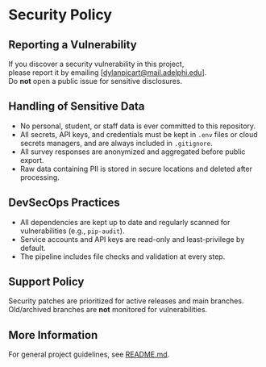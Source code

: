 # Security Policy

## Reporting a Vulnerability

If you discover a security vulnerability in this project,  
please report it by emailing [dylanpicart@mail.adelphi.edu].  
Do **not** open a public issue for sensitive disclosures.

## Handling of Sensitive Data

- No personal, student, or staff data is ever committed to this repository.
- All secrets, API keys, and credentials must be kept in `.env` files or cloud secrets managers, and are always included in `.gitignore`.
- All survey responses are anonymized and aggregated before public export.
- Raw data containing PII is stored in secure locations and deleted after processing.

## DevSecOps Practices

- All dependencies are kept up to date and regularly scanned for vulnerabilities (e.g., `pip-audit`).
- Service accounts and API keys are read-only and least-privilege by default.
- The pipeline includes file checks and validation at every step.

## Support Policy

Security patches are prioritized for active releases and main branches.  
Old/archived branches are **not** monitored for vulnerabilities.

## More Information

For general project guidelines, see [README.md](./README.md).

